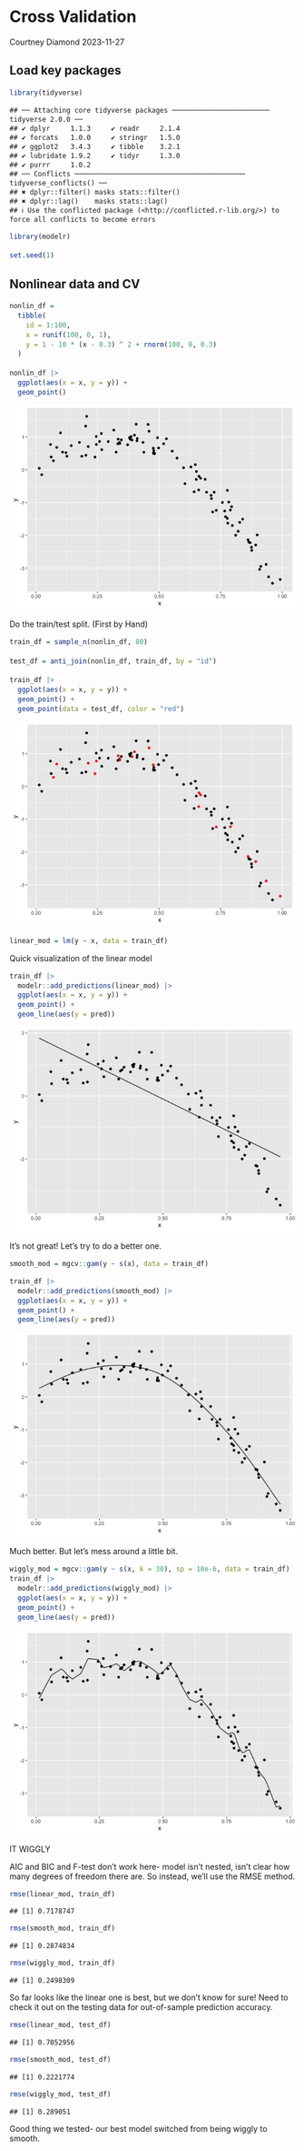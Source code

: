 Cross Validation
================
Courtney Diamond
2023-11-27

## Load key packages

``` r
library(tidyverse)
```

    ## ── Attaching core tidyverse packages ──────────────────────── tidyverse 2.0.0 ──
    ## ✔ dplyr     1.1.3     ✔ readr     2.1.4
    ## ✔ forcats   1.0.0     ✔ stringr   1.5.0
    ## ✔ ggplot2   3.4.3     ✔ tibble    3.2.1
    ## ✔ lubridate 1.9.2     ✔ tidyr     1.3.0
    ## ✔ purrr     1.0.2     
    ## ── Conflicts ────────────────────────────────────────── tidyverse_conflicts() ──
    ## ✖ dplyr::filter() masks stats::filter()
    ## ✖ dplyr::lag()    masks stats::lag()
    ## ℹ Use the conflicted package (<http://conflicted.r-lib.org/>) to force all conflicts to become errors

``` r
library(modelr)

set.seed(1)
```

## Nonlinear data and CV

``` r
nonlin_df = 
  tibble(
    id = 1:100,
    x = runif(100, 0, 1),
    y = 1 - 10 * (x - 0.3) ^ 2 + rnorm(100, 0, 0.3)
  )

nonlin_df |> 
  ggplot(aes(x = x, y = y)) +
  geom_point()
```

![](cross_validation_files/figure-gfm/unnamed-chunk-2-1.png)<!-- -->

Do the train/test split. (First by Hand)

``` r
train_df = sample_n(nonlin_df, 80)

test_df = anti_join(nonlin_df, train_df, by = "id")

train_df |> 
  ggplot(aes(x = x, y = y)) +
  geom_point() +
  geom_point(data = test_df, color = "red")
```

![](cross_validation_files/figure-gfm/unnamed-chunk-3-1.png)<!-- -->

``` r
linear_mod = lm(y ~ x, data = train_df)
```

Quick visualization of the linear model

``` r
train_df |> 
  modelr::add_predictions(linear_mod) |> 
  ggplot(aes(x = x, y = y)) +
  geom_point() +
  geom_line(aes(y = pred))
```

![](cross_validation_files/figure-gfm/unnamed-chunk-5-1.png)<!-- -->

It’s not great! Let’s try to do a better one.

``` r
smooth_mod = mgcv::gam(y ~ s(x), data = train_df)
```

``` r
train_df |> 
  modelr::add_predictions(smooth_mod) |> 
  ggplot(aes(x = x, y = y)) +
  geom_point() +
  geom_line(aes(y = pred))
```

![](cross_validation_files/figure-gfm/unnamed-chunk-7-1.png)<!-- -->

Much better. But let’s mess around a little bit.

``` r
wiggly_mod = mgcv::gam(y ~ s(x, k = 30), sp = 10e-6, data = train_df)
train_df |> 
  modelr::add_predictions(wiggly_mod) |> 
  ggplot(aes(x = x, y = y)) +
  geom_point() +
  geom_line(aes(y = pred))
```

![](cross_validation_files/figure-gfm/unnamed-chunk-8-1.png)<!-- -->

IT WIGGLY

AIC and BIC and F-test don’t work here- model isn’t nested, isn’t clear
how many degrees of freedom there are. So instead, we’ll use the RMSE
method.

``` r
rmse(linear_mod, train_df)
```

    ## [1] 0.7178747

``` r
rmse(smooth_mod, train_df)
```

    ## [1] 0.2874834

``` r
rmse(wiggly_mod, train_df)
```

    ## [1] 0.2498309

So far looks like the linear one is best, but we don’t know for sure!
Need to check it out on the testing data for out-of-sample prediction
accuracy.

``` r
rmse(linear_mod, test_df)
```

    ## [1] 0.7052956

``` r
rmse(smooth_mod, test_df)
```

    ## [1] 0.2221774

``` r
rmse(wiggly_mod, test_df)
```

    ## [1] 0.289051

Good thing we tested- our best model switched from being wiggly to
smooth.
